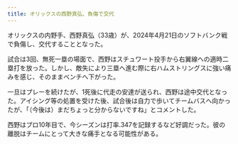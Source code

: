 ```yaml
---
title: オリックスの西野真弘、負傷で交代
---
```


オリックスの内野手、西野真弘（33歳）が、2024年4月21日のソフトバンク戦で負傷し、交代することとなった。


試合は3回、無死一塁の場面で、西野はスチュワート投手から右翼線への適時二塁打を放った。しかし、敵失により三塁へ進む際に右ハムストリングスに強い痛みを感じ、そのままベンチへ下がった。


一旦はプレーを続けたが、1死後に代走の安達が送られ、西野は途中交代となった。アイシング等の処置を受けた後、試合後は自力で歩いてチームバスへ向かったが、「（今後は）まだちょっと分からないですね」とコメントした。


西野はプロ10年目で、今シーズンは打率.347を記録するなど好調だった。彼の離脱はチームにとって大きな痛手となる可能性がある。
